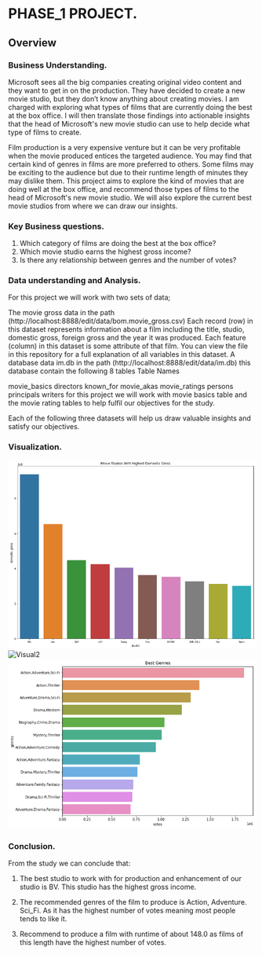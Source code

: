 # PHASE_1 PROJECT.

## Overview

### Business Understanding.

Microsoft sees all the big companies creating original video content and they want to get in on the production. They have decided to create a new movie studio, but they don’t know anything about creating movies. I am charged with exploring what types of films that are currently doing the best at the box office. I will then translate those findings into actionable insights that the head of Microsoft's new movie studio can use to help decide what type of films to create.

Film production is a very expensive venture but it can be very profitable when the movie produced entices the targeted audience. You may find that certain kind of genres in films are more preferred to others. Some films may be exciting to the audience but due to their runtime length of minutes they may dislike them. This project aims to explore the kind of movies that are doing well at the box office, and recommend those types of films to the head of Microsoft's new movie studio. We will also explore the current best movie studios from where we can draw our insights.

### Key Business questions.

1. Which category of films are doing the best at the box office?
2. Which movie studio earns the highest gross income?
3. Is there any relationship between genres and the number of votes?

### Data understanding and Analysis.
For this project we will work with two sets of data;

The movie gross data in the path (http://localhost:8888/edit/data/bom.movie_gross.csv) Each record (row) in this dataset represents information about a film including the title, studio, domestic gross, foreign gross and the year it was produced. Each feature (column) in this dataset is some attribute of that film. You can view the file in this repository for a full explanation of all variables in this dataset.
A database data im.db in the path (http://localhost:8888/edit/data/im.db) this database contain the following 8 tables
Table Names

movie_basics
directors
known_for
movie_akas
movie_ratings
persons
principals
writers
for this project we will work with movie basics table and the movie rating tables to help fulfil our objectives for the study.

Each of the following three datasets will help us draw valuable insights and satisfy our objectives.

### Visualization.
![visual](download.png)
![Visual2](download(1).png)
![visual3](download2.png)

### Conclusion.
From the study we can conclude that:
1. The best studio to work with for production and enhancement of our studio
    is BV. This studio has the highest gross income.

 2. The recommended genres of the film to produce is Action, Adventure. Sci_Fi.
    As it has the highest number of votes meaning most people tends to like it.

 3. Recommend to produce a film with runtime of about 148.0 as films of 
    this length have the highest number of votes.



